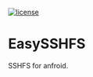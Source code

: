 [![license](https://img.shields.io/github/license/mashape/apistatus.svg?maxAge=2592000)](https://github.com/bobrofon/easysshfs/blob/master/LICENSE.txt)

# EasySSHFS
SSHFS for anfroid.
